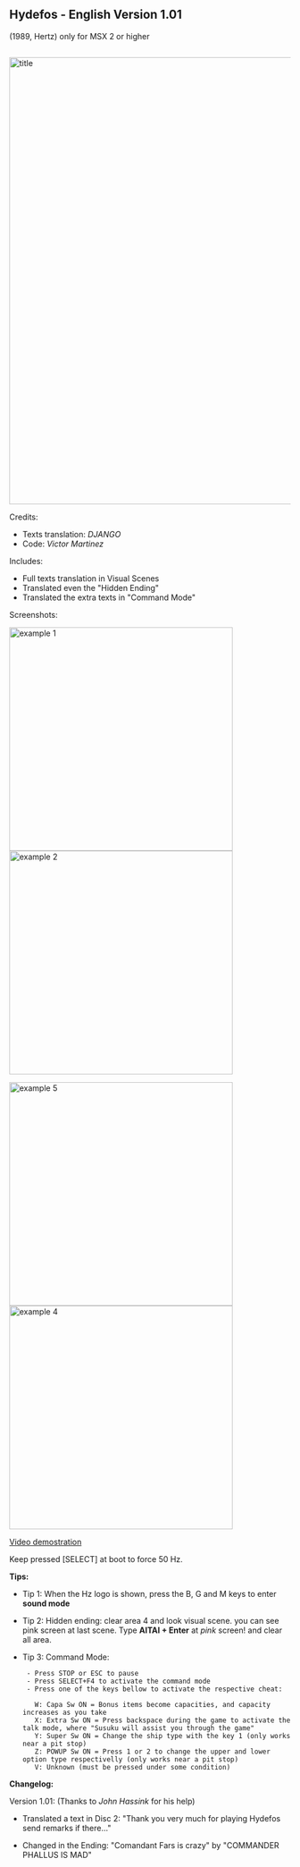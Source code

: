 ## Hydefos - English Version 1.01
(1989, Hertz)
only for MSX 2 or higher
##


<img src="https://raw.githubusercontent.com/bladeba/MSX/master/media/Hydefos-title.png" alt="title" width="800"/>


Credits:
 - Texts translation: *DJANGO*
 - Code: *Victor Martinez*


Includes:
              
  - Full texts translation in Visual Scenes
  - Translated even the "Hidden Ending"
  - Translated the extra texts in "Command Mode"

Screenshots:

<img src="https://raw.githubusercontent.com/bladeba/MSX/master/media/HYDEFOS-example1.png" alt="example 1" width="400"/> <img src="https://raw.githubusercontent.com/bladeba/MSX/master/media/HYDEFOS-example2.png" alt="example 2" width="400"/>

<img src="https://raw.githubusercontent.com/bladeba/MSX/master/media/HYDEFOS-example5.png" alt="example 5" width="400"/> <img src="https://raw.githubusercontent.com/bladeba/MSX/master/media/HYDEFOS-example4.png" alt="example 4" width="400"/>





[Video demostration](https://youtu.be/XGKa9eWNleo)

Keep pressed [SELECT] at boot to force 50 Hz.


**Tips:**

 - Tip 1: When the Hz logo is shown, press the B, G and M keys to enter **sound mode**
 
 - Tip 2: Hidden ending: clear area 4 and look visual scene. you can see pink screen at last scene.
          Type **AITAI + Enter** at *pink* screen! and clear all area.
 
 - Tip 3: Command Mode:
      
        - Press STOP or ESC to pause
        - Press SELECT+F4 to activate the command mode
        - Press one of the keys bellow to activate the respective cheat:

          W: Capa Sw ON = Bonus items become capacities, and capacity increases as you take
          X: Extra Sw ON = Press backspace during the game to activate the talk mode, where "Susuku will assist you through the game"
          Y: Super Sw ON = Change the ship type with the key 1 (only works near a pit stop)
          Z: POWUP Sw ON = Press 1 or 2 to change the upper and lower option type respectivelly (only works near a pit stop)
          V: Unknown (must be pressed under some condition)
          

**Changelog:**

Version 1.01: (Thanks to *John Hassink* for his help)
  - Translated a text in Disc 2: 
  "Thank you very much for playing Hydefos
  send remarks if there..."
  
  - Changed in the Ending:
  "Comandant Fars is crazy"
  by
  "COMMANDER PHALLUS IS MAD"
  

  
